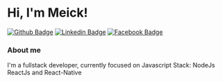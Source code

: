 # Hi, I'm Meick!

[![Github Badge](https://img.shields.io/badge/-Github-000?style=flat-square&logo=Github&logoColor=white&link=https://github.com/meickmora)](https://github.com/meickmora)
[![Linkedin Badge](https://img.shields.io/badge/-LinkedIn-blue?style=flat-square&logo=Linkedin&logoColor=white&link=https://web.facebook.com/profile.php?id=100076849504400/)](https://web.facebook.com/profile.php?id=100076849504400)
[![Facebook Badge](https://img.shields.io/badge/-Facebook-1ca0f1?style=flat-square&labelColor=1ca0f1&logo=facebook&logoColor=white&link=https://web.facebook.com/profile.php?id=100076849504400)](https://web.facebook.com/profile.php?id=100076849504400)

### About me
I'm a fullstack developer, currently focused on Javascript Stack: NodeJs ReactJs and React-Native




<!---


- [Courses](https://www.treinaweb.com.br/cursos-online?q=fagner+pinheiro) 👨🏼‍🏫 - It's are technical courses on many technologies, such as Django, Flask, Python, Kotlin, Flutter, Dart, Git and more
- [Blog](https://www.treinaweb.com.br/blog/author/fagner-pinheiro/) ✍🏼 - I'm write about many things.
- [Website](https://fagnerpsantos.dev/) 💻 - Working on it.

meickmora/meickmora is a ✨ special ✨ repository because its `README.md` (this file) appears on your GitHub profile.
You can click the Preview link to take a look at your changes.
--->
